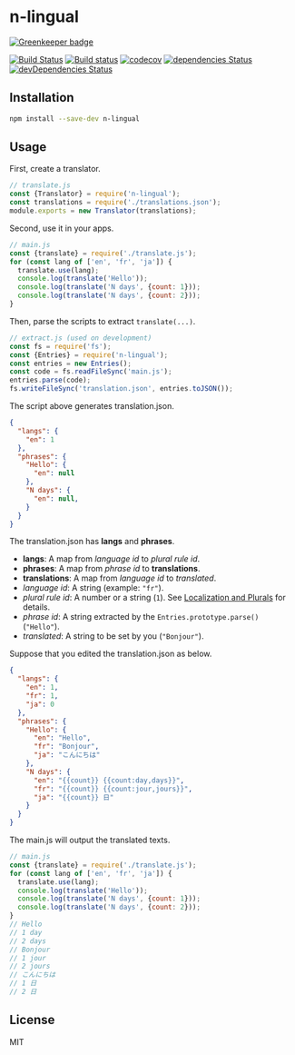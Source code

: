# n-lingual

[![Greenkeeper badge](https://badges.greenkeeper.io/kei-ito/n-lingual.svg)](https://greenkeeper.io/)

[![Build Status](https://travis-ci.org/kei-ito/n-lingual.svg?branch=master)](https://travis-ci.org/kei-ito/n-lingual)
[![Build status](https://ci.appveyor.com/api/projects/status/github/kei-ito/n-lingual?branch=master&svg=true)](https://ci.appveyor.com/project/kei-ito/n-lingual/branch/master)
[![codecov](https://codecov.io/gh/kei-ito/n-lingual/branch/master/graph/badge.svg)](https://codecov.io/gh/kei-ito/n-lingual)
[![dependencies Status](https://david-dm.org/kei-ito/n-lingual/status.svg)](https://david-dm.org/kei-ito/n-lingual)
[![devDependencies Status](https://david-dm.org/kei-ito/n-lingual/dev-status.svg)](https://david-dm.org/kei-ito/n-lingual?type=dev)

## Installation

```bash
npm install --save-dev n-lingual
```

## Usage

First, create a translator.

```javascript
// translate.js
const {Translator} = require('n-lingual');
const translations = require('./translations.json');
module.exports = new Translator(translations);
```

Second, use it in your apps.

```javascript
// main.js
const {translate} = require('./translate.js');
for (const lang of ['en', 'fr', 'ja']) {
  translate.use(lang);
  console.log(translate('Hello'));
  console.log(translate('N days', {count: 1}));
  console.log(translate('N days', {count: 2}));
}
```

Then, parse the scripts to extract `translate(...)`.

```javascript
// extract.js (used on development)
const fs = require('fs');
const {Entries} = require('n-lingual');
const entries = new Entries();
const code = fs.readFileSync('main.js');
entries.parse(code);
fs.writeFileSync('translation.json', entries.toJSON());
```

The script above generates translation.json.

```json
{
  "langs": {
    "en": 1
  },
  "phrases": {
    "Hello": {
      "en": null
    },
    "N days": {
      "en": null,
    }
  }
}
```

The translation.json has **langs** and **phrases**.

- **langs**: A map from *language id* to *plural rule id*.
- **phrases**: A map from *phrase id* to **translations**.
- **translations**: A map from *language id* to *translated*.
- *language id*: A string (example: `"fr"`).
- *plural rule id*: A number or a string (`1`). See [Localization and Plurals](https://developer.mozilla.org/docs/Localization_and_Plurals) for details.
- *phrase id*: A string extracted by the `Entries.prototype.parse()` (`"Hello"`).
- *translated*: A string to be set by you (`"Bonjour"`).

Suppose that you edited the translation.json as below.

```json
{
  "langs": {
    "en": 1,
    "fr": 1,
    "ja": 0
  },
  "phrases": {
    "Hello": {
      "en": "Hello",
      "fr": "Bonjour",
      "ja": "こんにちは"
    },
    "N days": {
      "en": "{{count}} {{count:day,days}}",
      "fr": "{{count}} {{count:jour,jours}}",
      "ja": "{{count}} 日"
    }
  }
}
```

The main.js will output the translated texts.

```javascript
// main.js
const {translate} = require('./translate.js');
for (const lang of ['en', 'fr', 'ja']) {
  translate.use(lang);
  console.log(translate('Hello'));
  console.log(translate('N days', {count: 1}));
  console.log(translate('N days', {count: 2}));
}
// Hello
// 1 day
// 2 days
// Bonjour
// 1 jour
// 2 jours
// こんにちは
// 1 日
// 2 日
```

## License

MIT
